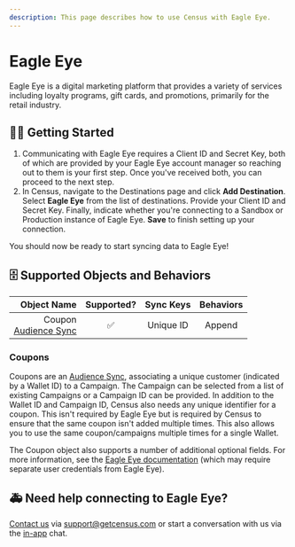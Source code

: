```yaml
---
description: This page describes how to use Census with Eagle Eye.
---
```


# Eagle Eye

Eagle Eye is a digital marketing platform that provides a variety of services including loyalty programs, gift cards, and promotions, primarily for the retail industry.

## 🏃‍♀️ Getting Started

1. Communicating with Eagle Eye requires a Client ID and Secret Key, both of which are provided by your Eagle Eye account manager so reaching out to them is your first step. Once you've received both, you can proceed to the next step.
2. In Census, navigate to the Destinations page and click **Add Destination**. Select **Eagle Eye** from the list of destinations. Provide your Client ID and Secret Key. Finally, indicate whether you're connecting to a Sandbox or Production instance of Eagle Eye. **Save** to finish setting up your connection.

You should now be ready to start syncing data to Eagle Eye!

## 🗄 Supported Objects and Behaviors

| **Object Name** | **Supported?** | **Sync Keys**  | **Behaviors**  |
| --------------: | :------------: | :------------: | :------------: |
| Coupon <br> <a href="/basics/core-concept/audience-syncs">Audience Sync</a>        |        ✅      |   Unique ID   | Append |

### Coupons

Coupons are an [Audience Sync](../basics/core-concept/audience-syncs.md), associating a unique customer (indicated by a Wallet ID) to a Campaign. The Campaign can be selected from a list of existing Campaigns or a Campaign ID can be provided. In addition to the Wallet ID and Campaign ID, Census also needs any unique identifier for a coupon. This isn't required by Eagle Eye but is required by Census to ensure that the same coupon isn't added multiple times. This also allows you to use the same coupon/campaigns multiple times for a single Wallet.

The Coupon object also supports a number of additional optional fields. For more information, see the [Eagle Eye documentation](https://developer.eagleeye.com/reference/createwalletcampaignaccount) (which may require separate user credentials from Eagle Eye).

## 🚑 Need help connecting to Eagle Eye?

[Contact us](mailto:support@getcensus.com) via support@getcensus.com or start a conversation with us via the [in-app](https://app.getcensus.com) chat.
